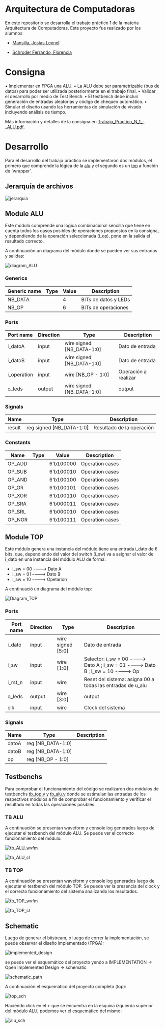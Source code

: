 # Arquitectura de Computadoras

En este repositorio se desarrolla el trabajo práctico 1 de la materia Arquitectura de Computadoras.
Este proyecto fue realizado por los alumnos: 
- [Mansilla, Josías Leonel](https://github.com/w3rqil)

- [Schroder Ferrando, Florencia](https://github.com/FlorSchroder) 

# Consigna

• Implementar en FPGA una ALU.
• La ALU debe ser parametrizable (bus de datos) para
poder ser utilizada posteriormente en el trabajo final.
• Validar el desarrollo por medio de Test Bench.
• El testbench debe incluir generación de entradas
aleatorias y código de chequeo automático.
• Simular el diseño usando las herramientas de
simulación de vivado incluyendo análisis de tiempo.

Más información y detalles de la consigna en [Trabajo_Practico_N_1_-_ALU.pdf](/Trabajo_Practico_N_1_-_ALU.pdf).

# Desarrollo

Para el desarrollo del trabajo práctico se implementaron dos módulos, el primero que comprende la lógica de la [alu](/src/alu.v) y el segundo es un [top](/src/top.v) a función de 'wrapper'.
## Jerarquía de archivos

![jerarquia](/img/files_hierarchy.png)


## Module ALU

Este módulo comprende una lógica combinacional sencilla que tiene en cuenta todos los casos posibles de operaciones propuestos en la consigna, y dependiendo de la operación seleccionada (i_op), pone en la salida el resultado correcto.

A continuación un diagrama del módulo donde se pueden ver sus entradas y salidas:

![diagram_ALU](/TerosHDL/alu.svg)

### Generics

| Generic name | Type | Value | Description          |
| ------------ | ---- | ----- | -------------------- |
| NB_DATA      |      | 4     | BITs de datos y LEDs |
| NB_OP        |      | 6     | BITs de operaciones  |

### Ports

| Port name   | Direction | Type                         | Description          |
| ----------- | --------- | ---------------------------- | -------------------- |
| i_datoA     | input     | wire    signed [NB_DATA-1:0] | Dato de entrada      |
| i_datoB     | input     | wire    signed [NB_DATA-1:0] | Dato de entrada      |
| i_operation | input     | wire    [NB_OP - 1:0]        | Operación a realizar |
| o_leds      | output    | wire    signed [NB_DATA-1:0] | output               |

### Signals

| Name   | Type                     | Description               |
| ------ | ------------------------ | ------------------------- |
| result | reg signed [NB_DATA-1:0] | Resultado de la operación |

### Constants

| Name   | Type | Value     | Description     |
| ------ | ---- | --------- | --------------- |
| OP_ADD |      | 6'b100000 | Operation cases |
| OP_SUB |      | 6'b100010 | Operation cases |
| OP_AND |      | 6'b100100 | Operation cases |
| OP_OR  |      | 6'b100101 | Operation cases |
| OP_XOR |      | 6'b100110 | Operation cases |
| OP_SRA |      | 6'b000011 | Operation cases |
| OP_SRL |      | 6'b000010 | Operation cases |
| OP_NOR |      | 6'b100111 | Operation cases |


## Module TOP

Este módulo genera una instancia del módulo tiene una entrada i_dato de 6 bits, que, dependiendo del valor del switch (i_sw) va a asignar el valor de i_dato en una instancia del módulo ALU de forma:
- i_sw = 00 ----> Dato A
- i_sw = 01 ----> Dato B
- i_sw = 10 ----> Opetarion


A continuació un diagrama del módulo top:

![Diagram_TOP](/TerosHDL/top.svg)


### Ports

| Port name | Direction | Type                 | Description                                                                    |
| --------- | --------- | -------------------- | ------------------------------------------------------------------------------ |
| i_dato    | input     | wire signed    [5:0] | Dato de entrada                                                                |
| i_sw      | input     | wire [1:0]           | Selector: i_sw = 00 ----> Dato A ; i_sw = 01 ----> Dato B ; i_sw = 10 ----> Op |
| i_rst_n   | input     | wire                 | Reset del sistema: asigna 00 a todas las entradas de u_alu                     |
| o_leds    | output    | wire [3:0]           | output                                                                         |
| clk       | input     | wire                 | Clock del sistema                                                              |

### Signals

| Name  | Type              | Description |
| ----- | ----------------- | ----------- |
| datoA | reg [NB_DATA-1:0] |             |
| datoB | reg [NB_DATA-1:0] |             |
| op    | reg [NB_OP - 1:0] |             |



## Testbenchs

Para comprobar el funcionamiento del código se realizaron dos módulos de testbenchs [tb_top.v](/tb/tb_top.v) y [tb_alu.v](/tb/tb_alu.v) donde se estimulan las entradas de los respectivos módulos a fin de comprobar el funcionamiento y verificar el resultado en todas las operaciones posibles. 

### TB ALU

A continuación se presentan waveform y console log generados luego de ejecutar el testbench del módulo ALU. Se puede ver el correcto funcionamiento del módulo.

![tb_ALU_wvfm](/img/tb_ALU_waveform.png)

![tb_ALU_cl](/img/tb_ALU_consolelog.png)

### TB TOP

A continuación se presentan waveform y console log generados luego de ejecutar el testbench del módulo TOP. Se puede ver la presencia del clock y el correcto funcionamiento del sistema analizando los resultados.

![tb_TOP_wvfm](/img/tb_TOP_waveform.png)

![tb_TOP_cl](/img/tb_TOP_consolelog.png)

## Schematic

Luego de generar el bitstream, o luego de correr la implementación, se puede observar el diseño implementado (FPGA):

![implemented_design](/img/implemented_design.png)

se puede ver el esquemático del proyecto yendo a IMPLEMENTATION -> Open Implemented Design -> schematic

![schematic_path](/img/schematic_path.png)

A continuación el esquemático del proyecto completo (top):

![top_sch](/img/top_schematic.png)

Haciendo click en el **+** que se encuentra en la esquina izquierda superior del módulo ALU, podemos ver el esquemático del mismo:

![alu_sch](/img/alu_schematic.png)





